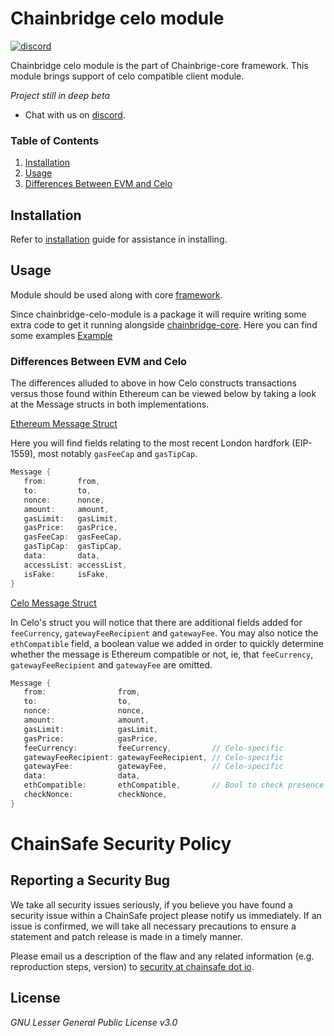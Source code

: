 # Chainbridge celo module
<a href="https://discord.gg/ykXsJKfhgq">
  <img alt="discord" src="https://img.shields.io/discord/593655374469660673?label=Discord&logo=discord&style=flat" />
</a>

Chainbridge celo module is the part of Chainbrige-core framework. This module brings support of celo compatible client module.

*Project still in deep beta*
- Chat with us on [discord](https://discord.gg/ykXsJKfhgq).

### Table of Contents

1. [Installation](#installation)
2. [Usage](#usage)
3. [Differences Between EVM and Celo](#differences-between-evm-and-celo)

## Installation
Refer to [installation](https://github.com/ChainSafe/chainbridge-docs/blob/develop/docs/installation.md) guide for assistance in installing.

## Usage
Module should be used along with core [framework](https://github.com/ChainSafe/chainbridge-core).

Since chainbridge-celo-module is a package it will require writing some extra code to get it running alongside [chainbridge-core](https://github.com/ChainSafe/chainbridge-core). Here you can find some examples 
[Example](https://github.com/ChainSafe/chainbridge-core-example)

### Differences Between EVM and Celo

The differences alluded to above in how Celo constructs transactions versus those found within Ethereum can be viewed below by taking a look at the Message structs in both implementations.

[Ethereum Message Struct](https://github.com/ethereum/go-ethereum/blob/ac7baeab57405c64592b1646a91e0a2bb33d8d6c/core/types/transaction.go#L586-L598)

Here you will find fields relating to the most recent London hardfork (EIP-1559), most notably `gasFeeCap` and `gasTipCap`.

```go
Message {
   from:       from,
   to:         to,
   nonce:      nonce,
   amount:     amount,
   gasLimit:   gasLimit,
   gasPrice:   gasPrice,
   gasFeeCap:  gasFeeCap,
   gasTipCap:  gasTipCap,
   data:       data,
   accessList: accessList,
   isFake:     isFake,
}
```

[Celo Message Struct](https://github.com/ChainSafe/chainbridge-celo-module/blob/b6d7ad422a5356500d2d5cf0b98e00da86dbb42e/transaction/tx.go#L422-L435)

In Celo's struct you will notice that there are additional fields added for `feeCurrency`, `gatewayFeeRecipient` and `gatewayFee`. You may also notice the `ethCompatible` field, a boolean value we added in order to quickly determine whether the message is Ethereum compatible or not, ie, that `feeCurrency`, `gatewayFeeRecipient` and `gatewayFee` are omitted.

```go
Message {
   from:                from,
   to:                  to,
   nonce:               nonce,
   amount:              amount,
   gasLimit:            gasLimit,
   gasPrice:            gasPrice,
   feeCurrency:         feeCurrency,         // Celo-specific
   gatewayFeeRecipient: gatewayFeeRecipient, // Celo-specific
   gatewayFee:          gatewayFee,          // Celo-specific
   data:                data,
   ethCompatible:       ethCompatible,       // Bool to check presence of: feeCurrency, gatewayFeeRecipient, gatewayFee
   checkNonce:          checkNonce,
}
```

# ChainSafe Security Policy

## Reporting a Security Bug

We take all security issues seriously, if you believe you have found a security issue within a ChainSafe
project please notify us immediately. If an issue is confirmed, we will take all necessary precautions
to ensure a statement and patch release is made in a timely manner.

Please email us a description of the flaw and any related information (e.g. reproduction steps, version) to
[security at chainsafe dot io](mailto:security@chainsafe.io).

## License

_GNU Lesser General Public License v3.0_